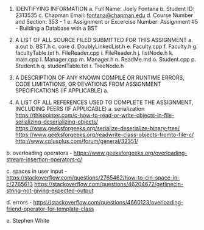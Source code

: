 1. IDENTIFYING INFORMATION
a. Full Name: Joely Fontana
b. Student ID: 2313535
c. Chapman Email: fontana@chapman.edu
d. Course Number and Section: 353 - 1
e. Assignment or Excercise Number: Assignment #5 - Building a Database with a BST

2. A LIST OF ALL SOURCE FILED SUBMITTED FOR THIS ASSIGNMENT
a. a.out
b. BST.h
c. core
d. DoublyLinkedList.h
e. Faculty.cpp
f. Faculty.h
g. facultyTable.txt
h. FileReader.cpp
i. FileReader.h
j. listNode.h
k. main.cpp
l. Manager.cpp
m. Manager.h
n. ReadMe.md
o. Student.cpp
p. Student.h
q. studentTable.txt
r. TreeNode.h

3. A DESCRIPTION OF ANY KNOWN COMPILE OR RUNTIME ERRORS, CODE LIMITATIONS, OR DEVATIONS FROM ASSIGNMENT SPECIFICATIONS (IF APPLICABLE)
a. 

4. A LIST OF ALL REFERENCES USED TO COMPLETE THE ASSIGNMENT, INCLUDING PEERS (IF APPLICABLE)
a. serialization
https://thispointer.com/c-how-to-read-or-write-objects-in-file-serializing-deserializing-objects/
https://www.geeksforgeeks.org/serialize-deserialize-binary-tree/
https://www.geeksforgeeks.org/readwrite-class-objects-fromto-file-c/
http://www.cplusplus.com/forum/general/32351/

b. overloading operators - 
https://www.geeksforgeeks.org/overloading-stream-insertion-operators-c/

c. spaces in user input - 
https://stackoverflow.com/questions/2765462/how-to-cin-space-in-c/2765613
https://stackoverflow.com/questions/46204672/getlinecin-string-not-giving-expected-output

d. errors - 
https://stackoverflow.com/questions/4660123/overloading-friend-operator-for-template-class

e. Stephen White

